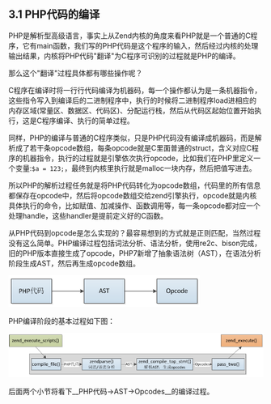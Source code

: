 ## 3.1 PHP代码的编译

PHP是解析型高级语言，事实上从Zend内核的角度来看PHP就是一个普通的C程序，它有main函数，我们写的PHP代码是这个程序的输入，然后经过内核的处理输出结果，内核将PHP代码"翻译"为C程序可识别的过程就是PHP的编译。

那么这个"翻译"过程具体都有哪些操作呢？

C程序在编译时将一行行代码编译为机器码，每一个操作都认为是一条机器指令，这些指令写入到编译后的二进制程序中，执行的时候将二进制程序load进相应的内存区域(常量区、数据区、代码区)、分配运行栈，然后从代码区起始位置开始执行，这是C程序编译、执行的简单过程。

同样，PHP的编译与普通的C程序类似，只是PHP代码没有编译成机器码，而是解析成了若干条opcode数组，每条opcode就是C里面普通的struct，含义对应C程序的机器指令，执行的过程就是引擎依次执行opcode，比如我们在PHP里定义一个变量:`$a = 123;`，最终到内核里执行就是malloc一块内存，然后把值写进去。

所以PHP的解析过程任务就是将PHP代码转化为opcode数组，代码里的所有信息都保存在opcode中，然后将opcode数组交给zend引擎执行，opcode就是内核具体执行的命令，比如赋值、加减操作、函数调用等，每一条opcode都对应一个处理handle，这些handler是提前定义好的C函数。

从PHP代码到opcode是怎么实现的？最容易想到的方式就是正则匹配，当然过程没有这么简单。PHP编译过程包括词法分析、语法分析，使用re2c、bison完成，旧的PHP版本直接生成了opcode，PHP7新增了抽象语法树（AST），在语法分析阶段生成AST，然后再生成opcode数组。

![zend_compile2](../img/zend_compile2.png)

PHP编译阶段的基本过程如下图：

![zend_compile_process](../img/zend_compile_process.png)

后面两个小节将看下__PHP代码->AST->Opcodes__的编译过程。
